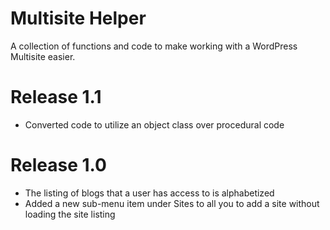 # Multisite Helper
A collection of functions and code to make working with a WordPress Multisite easier.

# Release 1.1
- Converted code to utilize an object class over procedural code

# Release 1.0
- The listing of blogs that a user has access to is alphabetized
- Added a new sub-menu item under Sites to all you to add a site without loading the site listing
